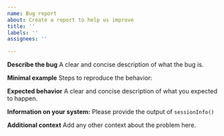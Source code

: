 ```yaml
---
name: Bug report
about: Create a report to help us improve
title: ''
labels: ''
assignees: ''

---
```


**Describe the bug**
A clear and concise description of what the bug is.

**Minimal example**
Steps to reproduce the behavior:

**Expected behavior**
A clear and concise description of what you expected to happen.


**Information on your system:**
Please provide the output of 
`sessionInfo()`


**Additional context**
Add any other context about the problem here.
